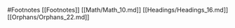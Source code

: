 #Footnotes 
 [[Footnotes]]
[[Math/Math_10.md]]
[[Headings/Headings_16.md]]
[[Orphans/Orphans_22.md]]